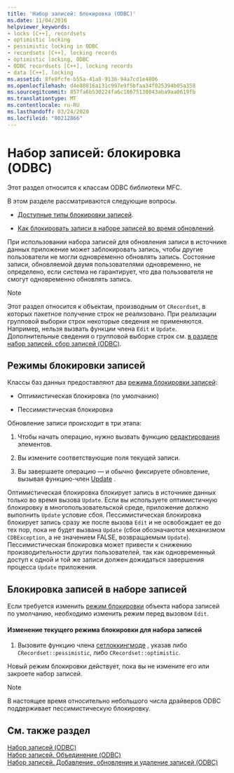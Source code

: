 ```yaml
---
title: 'Набор записей: блокировка (ODBC)'
ms.date: 11/04/2016
helpviewer_keywords:
- locks [C++], recordsets
- optimistic locking
- pessimistic locking in ODBC
- recordsets [C++], locking records
- optimistic locking, ODBC
- ODBC recordsets [C++], locking records
- data [C++], locking
ms.assetid: 8fe8fcfe-b55a-41a8-9136-94a7cd1e4806
ms.openlocfilehash: d4e80816a131c997e9f5bfaa34f025394b05a358
ms.sourcegitcommit: 857fa6b530224fa6c18675138043aba9aa0619fb
ms.translationtype: MT
ms.contentlocale: ru-RU
ms.lasthandoff: 03/24/2020
ms.locfileid: "80212866"
---
```

# <a name="recordset-locking-records-odbc"></a>Набор записей: блокировка (ODBC)

Этот раздел относится к классам ODBC библиотеки MFC.

В этом разделе рассматриваются следующие вопросы.

- [Доступные типы блокировки записей](#_core_record.2d.locking_modes).

- [Как блокировать записи в наборе записей во время обновлений](#_core_locking_records_in_your_recordset).

При использовании набора записей для обновления записи в источнике данных приложение может заблокировать запись, чтобы другие пользователи не могли одновременно обновлять запись. Состояние записи, обновляемой двумя пользователями одновременно, не определено, если система не гарантирует, что два пользователя не смогут одновременно обновлять запись.

> [!NOTE]
>  Этот раздел относится к объектам, производным от `CRecordset`, в которых пакетное получение строк не реализовано. При реализации групповой выборки строк некоторые сведения не применяются. Например, нельзя вызвать функции члена `Edit` и `Update`. Дополнительные сведения о групповой выборке строк см. [в разделе набор записей. сбор записей (ODBC)](../../data/odbc/recordset-fetching-records-in-bulk-odbc.md).

##  <a name="record-locking-modes"></a><a name="_core_record.2d.locking_modes"></a>Режимы блокировки записей

Классы баз данных предоставляют два [режима блокировки записей](../../mfc/reference/crecordset-class.md#setlockingmode):

- Оптимистическая блокировка (по умолчанию)

- Пессимистическая блокировка

Обновление записи происходит в три этапа:

1. Чтобы начать операцию, нужно вызвать функцию [редактирования](../../mfc/reference/crecordset-class.md#edit) элементов.

1. Вы измените соответствующие поля текущей записи.

1. Вы завершаете операцию — и обычно фиксируете обновление, вызывая функцию-член [Update](../../mfc/reference/crecordset-class.md#update) .

Оптимистическая блокировка блокирует запись в источнике данных только во время вызова `Update`. Если вы используете оптимистичную блокировку в многопользовательской среде, приложение должно выполнить `Update` условие сбоя. Пессимистическая блокировка блокирует запись сразу же после вызова `Edit` и не освобождает ее до тех пор, пока не будет вызвана `Update` (сбои обозначаются механизмом `CDBException`, а не значением FALSE, возвращаемым `Update`). Пессимистическая блокировка может привести к снижению производительности других пользователей, так как одновременный доступ к одной и той же записи должен дожидаться завершения процесса `Update` приложения.

##  <a name="locking-records-in-your-recordset"></a><a name="_core_locking_records_in_your_recordset"></a>Блокировка записей в наборе записей

Если требуется изменить [режим блокировки](#_core_record.2d.locking_modes) объекта набора записей по умолчанию, необходимо изменить режим перед вызовом `Edit`.

#### <a name="to-change-the-current-locking-mode-for-your-recordset"></a>Изменение текущего режима блокировки для набора записей

1. Вызовите функцию члена [сетлоккингмоде](../../mfc/reference/crecordset-class.md#setlockingmode) , указав либо `CRecordset::pessimistic`, либо `CRecordset::optimistic`.

Новый режим блокировки действует, пока вы не измените его или закроете набор записей.

> [!NOTE]
>  В настоящее время относительно небольшого числа драйверов ODBC поддерживает пессимистическую блокировку.

## <a name="see-also"></a>См. также раздел

[Набор записей (ODBC)](../../data/odbc/recordset-odbc.md)<br/>
[Набор записей. Объединение (ODBC)](../../data/odbc/recordset-performing-a-join-odbc.md)<br/>
[Набор записей. Добавление, обновление и удаление записей (ODBC)](../../data/odbc/recordset-adding-updating-and-deleting-records-odbc.md)
